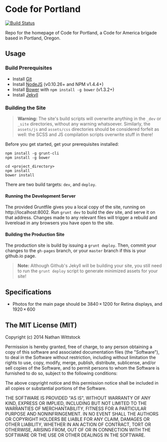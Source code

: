 Code for Portland
=================

[![Build Status](https://travis-ci.org/CodeForPortland/codeforportland.github.io.svg?branch=master)](https://travis-ci.org/CodeForPortland/codeforportland.github.io)

Repo for the homepage of Code for Portland, a Code for America brigade based in Portland, Oregon.

Usage
-----

### Build Prerequisites

- Install [Git](http://git-scm.com/)
- Install [NodeJS](http://nodejs.org) (v0.10.26+ and NPM v1.4.4+)
- Install [Bower](http://bower.io/) with `npm install -g bower` (v1.3.2+)
- Install [Jekyll](https://help.github.com/articles/using-jekyll-with-pages)

### Building the Site

> **Warning:** The site's build scripts will overwrite anything in the `_dev` or `_site` directories, without any warning whatsoever. Similarly, the `assets/js` and `assets/css` directories should be considered forfeit as well: the SCSS and JS compilation scripts overwrite stuff in there!

Before you get started, get your prerequisites installed:

```cli
npm install -g grunt-cli
npm install -g bower

cd <project_directory>
npm install
bower install
```

There are two build targets: `dev`, and `deploy`.

#### Running the Development Server

The provided Gruntfile gives you a local copy of the site, running on http://localhost:8002. Run `grunt dev` to build the dev site, and serve it on that address. Changes made to any relevant files will trigger a rebuild and livereload in any browsers you have open to the site.

#### Building the Production Site

The production site is build by issuing a `grunt deploy`. Then, commit your changes to the `gh-pages` branch, or your `master` branch if this is your github.io page.

> **Note:** Although Github's Jekyll will be building your site, you still need to run the `grunt deploy` script to generate minimized assets for your site!

## Specifications

- Photos for the main page should be 3840 × 1200 for Retina displays, and 1920 × 600

The MIT License (MIT)
---------------------

Copyright (c) 2014 Nathan Wittstock

Permission is hereby granted, free of charge, to any person obtaining a copy of
this software and associated documentation files (the "Software"), to deal in
the Software without restriction, including without limitation the rights to
use, copy, modify, merge, publish, distribute, sublicense, and/or sell copies of
the Software, and to permit persons to whom the Software is furnished to do so,
subject to the following conditions:

The above copyright notice and this permission notice shall be included in all
copies or substantial portions of the Software.

THE SOFTWARE IS PROVIDED "AS IS", WITHOUT WARRANTY OF ANY KIND, EXPRESS OR
IMPLIED, INCLUDING BUT NOT LIMITED TO THE WARRANTIES OF MERCHANTABILITY, FITNESS
FOR A PARTICULAR PURPOSE AND NONINFRINGEMENT. IN NO EVENT SHALL THE AUTHORS OR
COPYRIGHT HOLDERS BE LIABLE FOR ANY CLAIM, DAMAGES OR OTHER LIABILITY, WHETHER
IN AN ACTION OF CONTRACT, TORT OR OTHERWISE, ARISING FROM, OUT OF OR IN
CONNECTION WITH THE SOFTWARE OR THE USE OR OTHER DEALINGS IN THE SOFTWARE.

